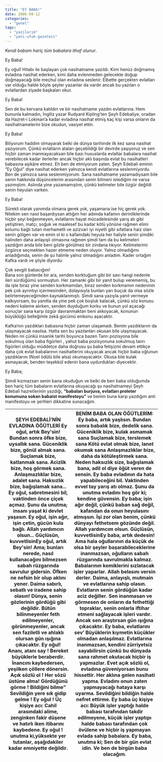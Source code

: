 ```yaml
---
title: "EY BABA!"
date: 2006-09-12
categories: 
  - "genel"
tags: 
  - "yazilarim"
  - "yeni-ufuk-gazetesi"
---
```


_Kendi babam hariç tüm babalara ithaf olunur_.

Ey Baba!

Ey oğul! Hitabı ile başlayan çok nasihatname yazıldı. Kimi henüz doğmamış evladına nasihat ederken, kimi daha evlenmeden gelecekte doğup doğmayacağı bile meçhul olan evladına seslenir. Elbette gerçekten evlatları var olduğu halde böyle şeyler yazanlar da vardır ancak bu yazıları o evlatlardan ziyade başkaları okur.

Ey Baba!

Sen de bu kervana katıldın ve bir nasihatname yazdın evlatlarına. Hem bununla kalmadın, İngiliz yazar Rudyard Kipling’ten Şeyh Edebaliye, oradan da Hazret-i Lokman’a kadar evladına nasihat etmiş kaç kişi varsa onların da nasihatnamelerini bize okudun, vasiyet ettin.

Ey Baba!

Biliyorum haddim olmayarak belki de dünya tarihinde ilk kez sana nasihat yazıyorum. Çünkü evlatların ataları geçebildiği bir devirde yaşıyoruz ve sen hiçbir zaman inanmayacaksan bile bazı hususlarda evlatlar babalara nasihat verebilecek kadar ilerlerler ancak hiçbir aklı başında evlat bu nasihatleri babasına aşikâre etmez. Eh ben de etmiyorum zaten. Şeyh Edebali eminin “Ey Oğul” diye nasihat ederken yalnızca kendi evlatlarına seslenmiyordu. Ben de yalnızca sana seslenmiyorum. Sana nasihatname yazamadıysam bile senin hakkında düşüncelerim arasından senin bilmeni istediğim ne varsa yazmıştım. Aslında yine yazamamıştım, çünkü kelimeler bile özgür değildi senin heyulan varken.

Ey Baba!

Sürekli olarak yanımda olmana gerek yok, yaşamana ise hiç gerek yok. Nitekim sen nasıl başardıysan attığım her adımda kafamın derinliklerinde hiçbir şeyi beğenmeyen, evlatlarını hayat mücadelesinde yarış atı gibi yetiştiren, inatçı, soğuk ve maalesef bu kadar kötü yönüne rağmen elimi kolumu bağlı tutan merhametli ve azizvari iyi niyetli gibi sıfatlara haiz olan senin gölgen var ve emin ol ki o kafamdaki heyula her haliyle senin şimdiki halinden daha anlayışlı olmasına rağmen şimdi tam da bu kelimeleri yazdığım anda bile beni gözle görülmez bir zindana tıkıyor. Kelimelerimi özgürce seçmekten hazer etmeme neden oluyor. Yalnız olmadığımı anladığımda, senin de şu halinle yalnız olmadığını anladım. Kader ortağım Kafka vardı ve şöyle diyordu:

Çok sevgili babacığım!  
Bana son günlerde bir ara, senden korktuğum gibi bir savı hangi nedenle ileri sürdüğümü sormuştun. Her zamanki gibi bir yanıt bulup verememiş, bu da işte biraz yine senden korkmamdan, biraz senden korkmamın nedeninin pek çok ayrıntıyı içermesinden, dolayısıyla bunları yarı buçuk da olsa sözle belirtemeyeceğimden kaynaklanmıştı. Şimdi sana yazıyla yanıt vermeye kalkıyorsam, bu yanıtta da yine pek çok boşluk kalacak, çünkü söz konusu nedeni kaleme alırken, senden duyduğum korku ve bunun yol açacağı sonuçlar sana karşı özgür davranmaktan beni alıkoyacak, konunun büyüklüğü belleğimle zekâ gücümü enikonu aşacaktır.

Kafka’nın yazdıkları babasına hiçbir zaman ulaşamadı. Benim yazdıklarım da ulaşmayacak nasılsa. Hatta sen bu yazılanları okusan bile ulaşmayacak. Neden mi çünkü insanlık tarihi boyunca bazen Tanrı pozisyona bile sokulmuş olan baba figürleri , yahut baba pozisyonuna sokulmuş tanrı figürleri olduğu müddetçe daha doğrusu şu baba fetişizmi devam ettikçe daha çok evlat babalarının nasihatlerini okuyacak ancak hiçbir baba oğlunun yazdıklarını (Noel ödülü bile alsa) okumayacaktır. Okusa bile kulak asmayacak, benden teşekkül edenin bana uydurdukları diyecektir.

Ey Baba;

Şimdi kızmazsan senin bana okuduğun ve belki de ben baba olduğumda ben hariç tüm babaların evlatlarına okuyacağı şu nasihatnameyi Şeyh Edebali hazretlerinin yazdığı, **“babaları burjuva, evlatları proleter konumuna sokan babaist manifestoyu”** ve benim buna karşı yazdığım anti manifestoyu ve şerhleri dikkatine sunacağım.

|   **ŞEYH EDEBALİ’NİN EVLADINA ÖĞÜTLERİ**  Ey oğul, artık Bey'sin!      Bundan sonra öfke bize, uysallık sana.      Güceniklik bize, gönül almak sana.      Suçlamak bize, katlanmak sana.      Acizlik bize, hoş görmek sana.      Anlaşmazlıklar bize, adalet sana.      Haksızlık bize, bağışlamak sana...        Ey oğul, sabretmesini bil, vaktinden önce çiçek açmaz.      Şunu da unutma; insanı yaşat ki devlet yaşasın.        Ey oğul, işin ağır, işin çetin, gücün kula bağlı.        Allah yardımcın olsun...          Güçlüsün, kuvvetlisinEy oğul, artık Bey'sin!         Ama; bunları nerede, nasıl kullanacağını bilmezsen sabah rüzgarında savrulur gidersin.          Öfken ne nefsin bir olup aklını yener.      Daima sabırlı, sebatlı ve iradene sahip olasın!          Dünya, senin gözlerinin gördüğü gibi değildir. Bütün bilinmeyenler feth edilmeyenler, görünmeyenler, ancak sen faziletli ve ahlaklı olursan gün ışığına çıkacaktır.      Ey oğul! Ananı, atanı say !      Bereket büyüklerle beraberdir.        İnancını kaybedersen, yeşilken çöllere dönersin.          Açık sözlü ol ! Her sözü üstüne alma!          Gördüğünü görme ! Bildiğini bilme”          Sevildiğin yere sık gidip gelme !      Ey oğul ! Üç kişiye acı:          Cahil arasındaki alime, zenginken fakir düşene ve hatırlı iken itibarını kaybedene.        Ey oğul ! unutma ki,yüksekte yer tutanlar, aşağıdakiler kadar emniyette değildir.   |   **BENİM BABA OLAN ÖĞÜTLERİM:**  Ey baba, artık yaşlısın.  Bundan sonra babalık bize, dedelik sana.  Güceniklik bize, kulak asmamak sana  Suçlamak bize, terslemek sana  Kötü evlat olmak bize, lanet okumak sana  Anlaşmazlıklar bize, daha da kötüleştirmek sana.  Neden haksızlık size, bağışlamak bana, adil ol diye öğüt veren de sensin.  Ey baba evladının da hata yapabileceğini bil. Vaktinden evvel tay yarış atı olmaz.  Şunu da unutma evladını hoş gör ki; kendine güvensin.  Ey baba; işin ağır değil, çünkü baban sağ değil, kafandan da onun heyulasını atmışsın.  İşi zor olan benim, çünkü dünyayı fethetsem gözünde değil.  Allah yardımcım olsun.  Güçlüsün, kuvvetlisinEy baba, artık dedesin!  Ama hala oğullarının da küçük de olsa bir şeyler başarabileceklerine inanmazsan, oğulların sabah rüzgarında savrulmakla kalmaz. Babalarının kemiklerini sızlatacak işler yaparlar.  Allah belasını versin derler.  Daima, anlayışlı, mutmain ve evlatlarına sahip olasın.  Evlatların senin gördüğün kadar aciz değiller. Sen inanmasan ve görmesen de onların da fethettiği topraklar, senin onlarla iftihar etmeni sağlayacak işleri vardır. Ancak sen araştırsan gün ışığına çıkacaktır.  Ey baba, evlatlarını sev’  Büyüklerin kıymetin küçükler olmadan anlaşılmaz.  Evlatlarına inanmazsan, kendini zürriyetsiz sayabilirsin çünkü bu dünyada sana rahmet okutacak hiçbir iş yapmazlar.  Evet açık sözlü ol, evladına güveniyorsan bunu hissettir. Her aklına gelen nasihati yapma.  Evladını onun zaten yapmayacağı hataya karşı uyarma.  Sevildiğini bildiğin halde nefret ettirme.  Ey baba üç kişiye acı:  Büyük işler yaptığı halde babası tarafından takdir edilmeyene, küçük işler yaptıpı halde babası tarafından çok övülene ve hiçbir iş yapmayan evlada sahip babalara.  Ey baba, unutma ki;  Sen de bir gün evlat idin.  Ve ben de birgün baba olacağım.   |
| --- | --- |

